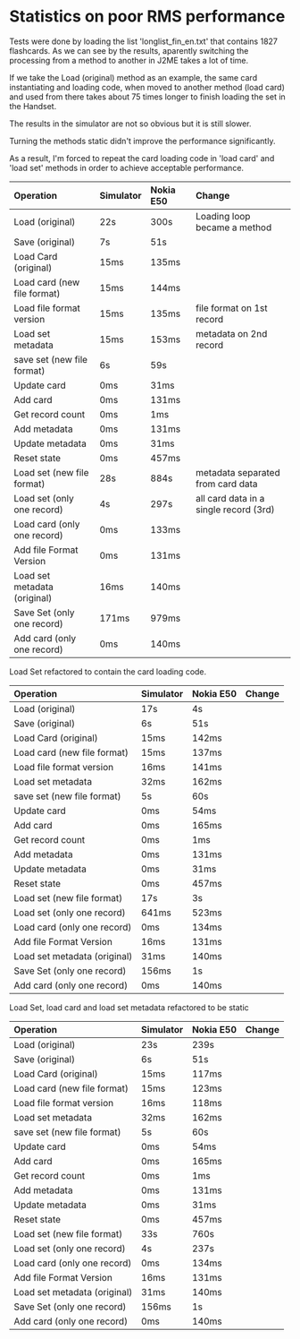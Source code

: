 # Statistics on poor RMS performance #

Tests were done by loading the list 'longlist\_fin\_en.txt' that contains 1827 flashcards.
As we can see by the results, aparently switching the processing from a method to another in J2ME takes a lot of time.

If we take the Load (original) method as an example, the same card instantiating and loading code, when moved to another method (load card)
and used from there takes about 75 times longer to finish loading the set in the Handset.

The results in the simulator are not so obvious but it is still slower.

Turning the methods static didn't improve the performance significantly.

As a result, I'm forced to repeat the card loading code in 'load card' and 'load set' methods in order to achieve acceptable performance.

|Operation|Simulator|Nokia E50| Change |
|:--------|:--------|:--------|:-------|
| Load (original) | 22s | 300s | Loading loop became a method |
| Save (original) | 7s | 51s |  |
| Load Card (original) | 15ms | 135ms |  |
| Load card (new file format) | 15ms | 144ms |  |
| Load file format version | 15ms | 135ms | file format on 1st record |
| Load set metadata | 15ms | 153ms | metadata on 2nd record |
| save set (new file format)| 6s | 59s |  |
| Update card | 0ms | 31ms |  |
| Add card | 0ms | 131ms |  |
| Get record count | 0ms | 1ms |  |
| Add metadata | 0ms | 131ms |  |
| Update metadata | 0ms | 31ms |  |
| Reset state | 0ms | 457ms |  |
| Load set (new file format) | 28s | 884s | metadata separated from card data |
| Load set (only one record) | 4s | 297s | all card data in a single record (3rd) |
| Load card (only one record) | 0ms | 133ms |  |
| Add file Format Version | 0ms | 131ms |  |
| Load set metadata (original) | 16ms | 140ms |  |
| Save Set (only one record) | 171ms | 979ms |  |
| Add card (only one record) | 0ms | 140ms |  |


Load Set refactored to contain the card loading code.

|Operation|Simulator|Nokia E50| Change |
|:--------|:--------|:--------|:-------|
| Load (original) | 17s | 4s |  |
| Save (original) | 6s | 51s |  |
| Load Card (original) | 15ms | 142ms |  |
| Load card (new file format) | 15ms | 137ms |  |
| Load file format version | 16ms | 141ms |  |
| Load set metadata | 32ms | 162ms |  |
| save set (new file format)| 5s | 60s |  |
| Update card | 0ms | 54ms |  |
| Add card | 0ms | 165ms |  |
| Get record count | 0ms | 1ms |  |
| Add metadata | 0ms | 131ms |  |
| Update metadata | 0ms | 31ms |  |
| Reset state | 0ms | 457ms |  |
| Load set (new file format) | 17s | 3s |  |
| Load set (only one record) | 641ms | 523ms |  |
| Load card (only one record) | 0ms | 134ms |  |
| Add file Format Version | 16ms | 131ms |  |
| Load set metadata (original) | 31ms | 140ms |  |
| Save Set (only one record) | 156ms | 1s |  |
| Add card (only one record) | 0ms | 140ms |  |


Load Set, load card and load set metadata refactored to be static

|Operation|Simulator|Nokia E50| Change |
|:--------|:--------|:--------|:-------|
| Load (original) | 23s | 239s |  |
| Save (original) | 6s | 51s |  |
| Load Card (original) | 15ms | 117ms |  |
| Load card (new file format) | 15ms | 123ms |  |
| Load file format version | 16ms | 118ms |  |
| Load set metadata | 32ms | 162ms |  |
| save set (new file format)| 5s | 60s |  |
| Update card | 0ms | 54ms |  |
| Add card | 0ms | 165ms |  |
| Get record count | 0ms | 1ms |  |
| Add metadata | 0ms | 131ms |  |
| Update metadata | 0ms | 31ms |  |
| Reset state | 0ms | 457ms |  |
| Load set (new file format) | 33s | 760s |  |
| Load set (only one record) | 4s | 237s |  |
| Load card (only one record) | 0ms | 134ms |  |
| Add file Format Version | 16ms | 131ms |  |
| Load set metadata (original) | 31ms | 140ms |  |
| Save Set (only one record) | 156ms | 1s |  |
| Add card (only one record) | 0ms | 140ms |  |